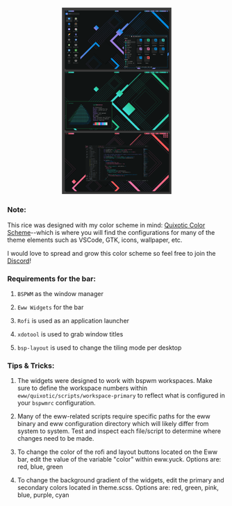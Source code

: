 <p align="center"><img width="50%" src="https://github.com/ljmill/old-dotfiles/blob/main/assets/screenshot.png"/></p>

### Note:
This rice was designed with my color scheme in mind: [Quixotic Color Scheme](https://www.github.com/QuixoticCS)--which is where you will find the configurations for many of the theme elements such as VSCode, GTK, icons, wallpaper, etc. 

I would love to spread and grow this color scheme so feel free to join the [Discord](https://discord.gg/p9E32PkXE5)!

### Requirements for the bar:
1. `BSPWM` as the window manager

2. `Eww Widgets` for the bar

3. `Rofi` is used as an application launcher

4. `xdotool` is used to grab window titles

5. `bsp-layout` is used to change the tiling mode per desktop

### Tips & Tricks:
1. The widgets were designed to work with bspwm workspaces. Make sure to define the workspace numbers within `eww/quixotic/scripts/workspace-primary` to reflect what is configured in your `bspwmrc` configuration.

2. Many of the eww-related scripts require specific paths for the eww binary and eww configuration directory which will likely differ from system to system. Test and inspect each file/script to determine where changes need to be made.

3. To change the color of the rofi and layout buttons located on the Eww bar, edit the value of the variable "color" within eww.yuck. Options are: red, blue, green

4. To change the background gradient of the widgets, edit the primary and secondary colors located in theme.scss. Options are: red, green, pink, blue, purple, cyan
